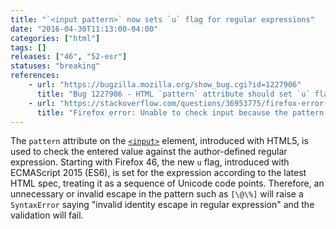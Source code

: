 ```yaml
---
title: "`<input pattern>` now sets `u` flag for regular expressions"
date: "2016-04-30T11:13:00-04:00"
categories: ["html"]
tags: []
releases: ["46", "52-esr"]
statuses: "breaking"
references:
    - url: "https://bugzilla.mozilla.org/show_bug.cgi?id=1227906"
      title: "Bug 1227906 - HTML `pattern` attribute should set `u` flag for regular expressions"
    - url: "https://stackoverflow.com/questions/36953775/firefox-error-unable-to-check-input-because-the-pattern-is-not-a-valid-regexp"
      title: "Firefox error: Unable to check input because the pattern is not a valid regexp: invalid identity escape in regular expression"
---
```

The `pattern` attribute on the [`<input>`](https://developer.mozilla.org/docs/Web/HTML/Element/input) element, introduced with HTML5, is used to check the entered value against the author-defined regular expression. Starting with Firefox 46, the new `u` flag, introduced with ECMAScript 2015 (ES6), is set for the expression according to the latest HTML spec, treating it as a sequence of Unicode code points. Therefore, an unnecessary or invalid escape in the pattern such as `[\@\%]` will raise a `SyntaxError` saying "invalid identity escape in regular expression" and the validation will fail.

